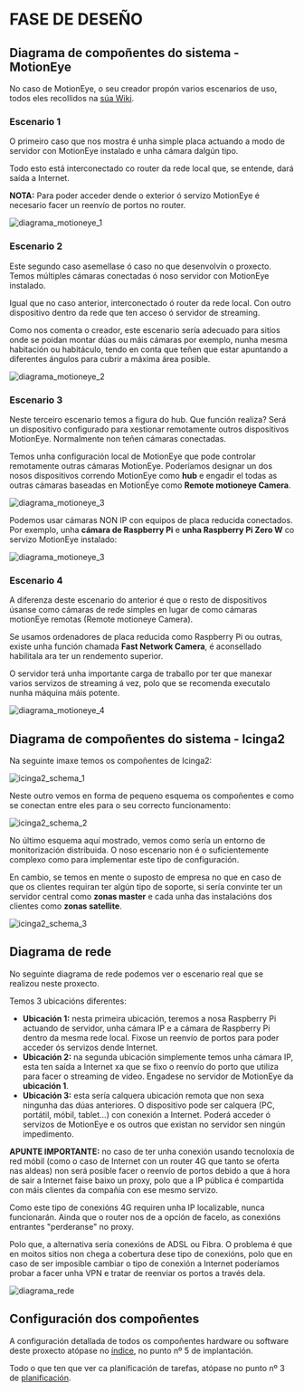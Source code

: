 # FASE DE DESEÑO

## Diagrama de compoñentes do sistema - MotionEye

No caso de MotionEye, o seu creador propón varios escenarios de uso, todos eles recollidos na [súa Wiki](https://github.com/ccrisan/motioneyeos/wiki/Usage-Scenarios). 

### Escenario 1

O primeiro caso que nos mostra é unha simple placa actuando a modo de servidor con MotionEye instalado e unha cámara dalgún tipo. 

Todo esto está interconectado co router da rede local que, se entende, dará saída a Internet. 

**NOTA:** Para poder acceder dende o exterior ó servizo MotionEye é necesario facer un reenvío de portos no router.


![diagrama_motioneye_1](https://github.com/aaaarafiquem/ProxectoFinCicloASIR/blob/master/doc/img/diagramas_images/diagrama-un-dispositivo-unha-camara.png)


### Escenario 2

Este segundo caso asemellase ó caso no que desenvolvín o proxecto. Temos múltiples cámaras conectadas ó noso servidor con MotionEye instalado. 

Igual que no caso anterior, interconectado ó router da rede local. Con outro dispositivo dentro da rede que ten acceso ó servidor de streaming.

Como nos comenta o creador, este escenario sería adecuado para sitios onde se poidan montar dúas ou máis cámaras por exemplo, nunha mesma habitación ou habitáculo, tendo en conta que teñen que estar apuntando a diferentes ángulos para cubrir a máxima área posible.

![diagrama_motioneye_2](https://github.com/aaaarafiquem/ProxectoFinCicloASIR/blob/master/doc/img/diagramas_images/diagrama-un-dispositivo-multiples-camaras.png)

### Escenario 3

Neste terceiro escenario temos a figura do hub. Que función realiza? Será un dispositivo configurado para xestionar remotamente outros dispositivos MotionEye. Normalmente non teñen cámaras conectadas.

Temos unha configuración local de MotionEye que pode controlar remotamente outras cámaras MotionEye. Poderíamos designar un dos nosos dispositivos correndo MotionEye como **hub** e engadir el todas as outras cámaras baseadas en MotionEye como **Remote motioneye Camera**.

![diagrama_motioneye_3](https://github.com/aaaarafiquem/ProxectoFinCicloASIR/blob/master/doc/img/diagramas_images/diagrama-multiples-dispositivos-un-hub.png)

Podemos usar cámaras NON IP con equipos de placa reducida conectados. Por exemplo, unha **cámara de Raspberry Pi** e **unha Raspberry Pi Zero W** co servizo MotionEye instalado:

![diagrama_motioneye_3](https://github.com/aaaarafiquem/ProxectoFinCicloASIR/blob/master/doc/img/diagramas_images/rpi_zero_camera.jpg)

### Escenario 4

A diferenza deste escenario do anterior é que o resto de dispositivos úsanse como cámaras de rede simples en lugar de como cámaras motionEye remotas (Remote motioneye Camera).

Se usamos ordenadores de placa reducida como Raspberry Pi ou outras, existe unha función chamada **Fast Network Camera**, é aconsellado habilitala ara ter un rendemento superior.

O servidor terá unha importante carga de traballo por ter que manexar varios servizos de streaming á vez, polo que se recomenda executalo nunha máquina máis potente.

![diagrama_motioneye_4](https://github.com/aaaarafiquem/ProxectoFinCicloASIR/blob/master/doc/img/diagramas_images/diagrama-multiples-dispositivos-un-servidor-central.png)

## Diagrama de compoñentes do sistema - Icinga2

Na seguinte imaxe temos os compoñentes de Icinga2:

![icinga2_schema_1](https://github.com/aaaarafiquem/ProxectoFinCicloASIR/blob/master/doc/img/diagramas_images/icinga2-schema.jpg)

Neste outro vemos en forma de pequeno esquema os compoñentes e como se conectan entre eles para o seu correcto funcionamento:

![icinga2_schema_2](https://github.com/aaaarafiquem/ProxectoFinCicloASIR/blob/master/doc/img/diagramas_images/icinga2-schema-arquitecture.jpg)

No último esquema aquí mostrado, vemos como sería un entorno de monitorización distribuida. O noso escenario non é o suficientemente complexo como para implementar este tipo de configuración. 

En cambio, se temos en mente o suposto de empresa no que en caso de que os clientes requiran ter algún tipo de soporte, si sería convinte ter un servidor central como **zonas master** e cada unha das instalacións dos clientes como **zonas satellite**.


![icinga2_schema_3](https://github.com/aaaarafiquem/ProxectoFinCicloASIR/blob/master/doc/img/diagramas_images/icinga2-distribued-monitoring-schema.png)

## Diagrama de rede

No seguinte diagrama de rede podemos ver o escenario real que se realizou neste proxecto. 

Temos 3 ubicacións diferentes:

- **Ubicación 1:** nesta primeira ubicación, teremos a nosa Raspberry Pi actuando de servidor, unha cámara IP e a cámara de Raspberry Pi dentro da mesma rede local. Fixose un reenvío de portos para poder acceder ós servizos dende Internet.
- **Ubicación 2:** na segunda ubicación simplemente temos unha cámara IP, esta ten saída a Internet xa que se fixo o reenvío do porto que utiliza para facer o streaming de vídeo. Engadese no servidor de MotionEye da **ubicación 1**.
- **Ubicación 3:** esta sería calquera ubicación remota que non sexa ningunha das dúas anteriores. O dispositivo pode ser calquera (PC, portátil, móbil, tablet...) con conexión a Internet. Poderá acceder ó servizos de MotionEye e os outros que existan no servidor sen ningún impedimento.


**APUNTE IMPORTANTE:** no caso de ter unha conexión usando tecnoloxía de red móbil (como o caso de Internet con un router 4G que tanto se oferta nas aldeas) non será posible facer o reenvío de portos debido a que á hora de sair a Internet faise baixo un proxy, polo que a IP pública é compartida con máis clientes da compañía con ese mesmo servizo. 

Como este tipo de conexións 4G requiren unha IP localizable, nunca funcionarán. Ainda que o router nos de a opción de facelo, as conexións entrantes "perderanse" no proxy.

Polo que, a alternativa sería conexións de ADSL ou Fibra. O problema é que en moitos sitios non chega a cobertura dese tipo de conexións, polo que en caso de ser imposible cambiar o tipo de conexión a Internet poderíamos probar a facer unha VPN e tratar de reenviar os portos a través dela.

![diagrama_rede](https://github.com/aaaarafiquem/ProxectoFinCicloASIR/blob/master/doc/img/diagramas_images/esquema_rede_proxecto.jpg)


## Configuración dos compoñentes

A configuración detallada de todos os compoñentes hardware ou software deste proxecto atópase no [índice](https://github.com/aaaarafiquem/ProxectoFinCicloASIR#índice), no punto nº 5 de implantación.

Todo o que ten que ver ca planificación de tarefas, atópase no punto nº 3 de [planificación](https://github.com/aaaarafiquem/ProxectoFinCicloASIR/blob/master/doc/templates/4_planificacion.md).
